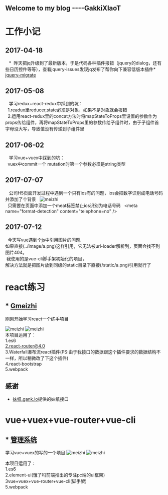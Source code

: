 ## Welcome to my blog  ----GakkiXIaoT
# 工作小记
##  2017-04-18
    *  昨天把jq升级到了最新版本，于是代码各种插件报错（jquery的dialog，还有些日历控件等等），查看jquery-issues发现jq发布了帮你向下兼容低版本插件* [jquery-migrate](https://github.com/jquery/jquery/issues/3157) 
 ## 2017-05-08
    学习redux+react-redux中踩到的坑：<br/>
    1.readux里reducer,state必须是对象，如果不是对象就会报错<br/>
    2.运用react-redux里的concat方法时将mapStateToProps里设置的参数作为props传给组件，再将mapStateToProps里的参数传给子组件时，由于子组件首字母没大写，导致值没有传递到子组件里
 ## 2017-06-02
    学习vue+vuex中踩到的坑：<br/>
    vuex中commit一个 mutation时第一个参数必须是string类型
 ## 2017-07-07
    公司H5页面开发过程中遇到一个只有ios有的问题，ios会把数字识别成电话号码并添加了个背景 
   ![meizhi](app.png)<br/>
   只需要在页面中添加一个meat标签禁止ios识别为电话号码
   &lt;meta name=&quot;format-detection&quot; content=&quot;telephone=no&quot; /&gt;
## 2017-07-12
   今天写vue遇到个js中引用图片的问题.<br/>
  如果直接(../image/a.png)这样引用，它无法被url-loader解析到，页面会找不到图片404。<br/>
  我使用的是vue-cli脚手架初始化的项目，<br/>
  解决方法就是把图片放到同级的static目录下直接(/static/a.png)引用就行了
   
# react练习
## * [Gmeizhi](https://github.com/tyn520215/Gmeizhi)
刚刚开始学习react一个练手项目<br/>

![meizhi](11.png)
![meizhi](22.png)<br/>
本项目运用了：<br/>
1.es6<br/>
2.react-router@4.0<br/>
3.Waterfall瀑布流react插件(PS:由于我接口的数据跟这个插件要求的数据结构不一样，所以稍微改了下这个插件)<br/>
4.react-bootstrap<br/>
5.webpack<br/>
## 感谢
* [妹纸.gank.io](https://github.com/drakeet/Meizhi)提供的妹纸接口


# vue+vuex+vue-router+vue-cli
## * [管理系统](https://github.com/tyn520215/vue-mange)
学习vue+vuex的写的一个项目
![meizhi](shwo.gif)
![meizhi](add.gif)<br/>

本项目运用了：<br/>
1.es6<br/>
2.element-ui(饿了吗前端推出的专注pc端的ui框架)<br/>
3vue+vuex+vue-router+vue-cli(脚手架)<br/>
5.webpack<br/>

